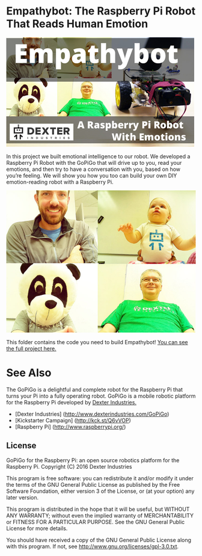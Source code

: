 # Empathybot: The Raspberry Pi Robot That Reads Human Emotion

![ GoPiGo ](https://github.com/DexterInd/GoPiGo/raw/master/Projects/Empathybot/Empathybot.jpg)

In this project we built emotional intelligence to our robot.  We developed a Raspberry Pi Robot with the GoPiGo that will drive up to you, read your emotions, and then try to have a conversation with you, based on how you’re feeling.  We will show you how you too can build your own DIY emotion-reading robot with a Raspberry Pi.

![ GoPiGo ](https://github.com/DexterInd/GoPiGo/raw/master/Projects/Empathybot/Emotions.jpg)

This folder contains the code you need to build Empathybot!  [You can see the full project here.](http://www.dexterindustries.com/projects/empathybot-raspberry-pi-robot-with-emotional-intelligence/)


# See Also

The GoPiGo is a delightful and complete robot for the Raspberry Pi that turns your Pi into a fully operating robot.  GoPiGo is a mobile robotic platform for the Raspberry Pi developed by [Dexter Industries.](http://www.dexterindustries.com/GoPiGo)  

- [Dexter Industries] (http://www.dexterindustries.com/GoPiGo)
- [Kickstarter Campaign] (http://kck.st/Q6vVOP)
- [Raspberry Pi] (http://www.raspberrypi.org/)

## License
GoPiGo for the Raspberry Pi: an open source robotics platform for the Raspberry Pi.
Copyright (C) 2016  Dexter Industries

This program is free software: you can redistribute it and/or modify
it under the terms of the GNU General Public License as published by
the Free Software Foundation, either version 3 of the License, or
(at your option) any later version.

This program is distributed in the hope that it will be useful,
but WITHOUT ANY WARRANTY; without even the implied warranty of
MERCHANTABILITY or FITNESS FOR A PARTICULAR PURPOSE.  See the
GNU General Public License for more details.

You should have received a copy of the GNU General Public License
along with this program.  If not, see <http://www.gnu.org/licenses/gpl-3.0.txt>.
